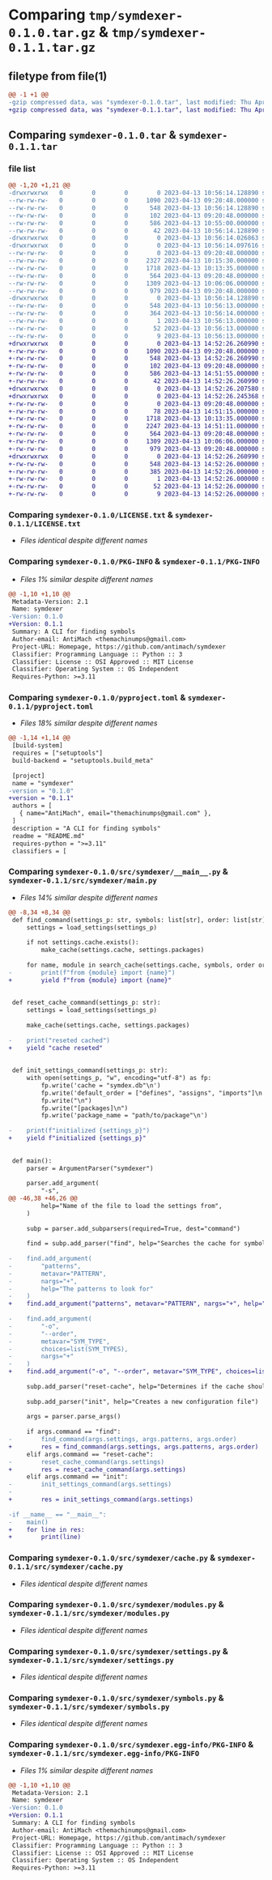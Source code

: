 # Comparing `tmp/symdexer-0.1.0.tar.gz` & `tmp/symdexer-0.1.1.tar.gz`

## filetype from file(1)

```diff
@@ -1 +1 @@
-gzip compressed data, was "symdexer-0.1.0.tar", last modified: Thu Apr 13 10:56:14 2023, max compression
+gzip compressed data, was "symdexer-0.1.1.tar", last modified: Thu Apr 13 14:52:26 2023, max compression
```

## Comparing `symdexer-0.1.0.tar` & `symdexer-0.1.1.tar`

### file list

```diff
@@ -1,20 +1,21 @@
-drwxrwxrwx   0        0        0        0 2023-04-13 10:56:14.128890 symdexer-0.1.0/
--rw-rw-rw-   0        0        0     1090 2023-04-13 09:20:48.000000 symdexer-0.1.0/LICENSE.txt
--rw-rw-rw-   0        0        0      548 2023-04-13 10:56:14.128890 symdexer-0.1.0/PKG-INFO
--rw-rw-rw-   0        0        0      102 2023-04-13 09:20:48.000000 symdexer-0.1.0/README.md
--rw-rw-rw-   0        0        0      586 2023-04-13 10:55:00.000000 symdexer-0.1.0/pyproject.toml
--rw-rw-rw-   0        0        0       42 2023-04-13 10:56:14.128890 symdexer-0.1.0/setup.cfg
-drwxrwxrwx   0        0        0        0 2023-04-13 10:56:14.026863 symdexer-0.1.0/src/
-drwxrwxrwx   0        0        0        0 2023-04-13 10:56:14.097616 symdexer-0.1.0/src/symdexer/
--rw-rw-rw-   0        0        0        0 2023-04-13 09:20:48.000000 symdexer-0.1.0/src/symdexer/__init__.py
--rw-rw-rw-   0        0        0     2327 2023-04-13 10:15:30.000000 symdexer-0.1.0/src/symdexer/__main__.py
--rw-rw-rw-   0        0        0     1718 2023-04-13 10:13:35.000000 symdexer-0.1.0/src/symdexer/cache.py
--rw-rw-rw-   0        0        0      564 2023-04-13 09:20:48.000000 symdexer-0.1.0/src/symdexer/modules.py
--rw-rw-rw-   0        0        0     1309 2023-04-13 10:06:06.000000 symdexer-0.1.0/src/symdexer/settings.py
--rw-rw-rw-   0        0        0      979 2023-04-13 09:20:48.000000 symdexer-0.1.0/src/symdexer/symbols.py
-drwxrwxrwx   0        0        0        0 2023-04-13 10:56:14.128890 symdexer-0.1.0/src/symdexer.egg-info/
--rw-rw-rw-   0        0        0      548 2023-04-13 10:56:13.000000 symdexer-0.1.0/src/symdexer.egg-info/PKG-INFO
--rw-rw-rw-   0        0        0      364 2023-04-13 10:56:14.000000 symdexer-0.1.0/src/symdexer.egg-info/SOURCES.txt
--rw-rw-rw-   0        0        0        1 2023-04-13 10:56:13.000000 symdexer-0.1.0/src/symdexer.egg-info/dependency_links.txt
--rw-rw-rw-   0        0        0       52 2023-04-13 10:56:13.000000 symdexer-0.1.0/src/symdexer.egg-info/entry_points.txt
--rw-rw-rw-   0        0        0        9 2023-04-13 10:56:13.000000 symdexer-0.1.0/src/symdexer.egg-info/top_level.txt
+drwxrwxrwx   0        0        0        0 2023-04-13 14:52:26.260990 symdexer-0.1.1/
+-rw-rw-rw-   0        0        0     1090 2023-04-13 09:20:48.000000 symdexer-0.1.1/LICENSE.txt
+-rw-rw-rw-   0        0        0      548 2023-04-13 14:52:26.260990 symdexer-0.1.1/PKG-INFO
+-rw-rw-rw-   0        0        0      102 2023-04-13 09:20:48.000000 symdexer-0.1.1/README.md
+-rw-rw-rw-   0        0        0      586 2023-04-13 14:51:55.000000 symdexer-0.1.1/pyproject.toml
+-rw-rw-rw-   0        0        0       42 2023-04-13 14:52:26.260990 symdexer-0.1.1/setup.cfg
+drwxrwxrwx   0        0        0        0 2023-04-13 14:52:26.207580 symdexer-0.1.1/src/
+drwxrwxrwx   0        0        0        0 2023-04-13 14:52:26.245368 symdexer-0.1.1/src/symdexer/
+-rw-rw-rw-   0        0        0        0 2023-04-13 09:20:48.000000 symdexer-0.1.1/src/symdexer/__init__.py
+-rw-rw-rw-   0        0        0       78 2023-04-13 14:51:15.000000 symdexer-0.1.1/src/symdexer/__main__.py
+-rw-rw-rw-   0        0        0     1718 2023-04-13 10:13:35.000000 symdexer-0.1.1/src/symdexer/cache.py
+-rw-rw-rw-   0        0        0     2247 2023-04-13 14:51:11.000000 symdexer-0.1.1/src/symdexer/main.py
+-rw-rw-rw-   0        0        0      564 2023-04-13 09:20:48.000000 symdexer-0.1.1/src/symdexer/modules.py
+-rw-rw-rw-   0        0        0     1309 2023-04-13 10:06:06.000000 symdexer-0.1.1/src/symdexer/settings.py
+-rw-rw-rw-   0        0        0      979 2023-04-13 09:20:48.000000 symdexer-0.1.1/src/symdexer/symbols.py
+drwxrwxrwx   0        0        0        0 2023-04-13 14:52:26.260990 symdexer-0.1.1/src/symdexer.egg-info/
+-rw-rw-rw-   0        0        0      548 2023-04-13 14:52:26.000000 symdexer-0.1.1/src/symdexer.egg-info/PKG-INFO
+-rw-rw-rw-   0        0        0      385 2023-04-13 14:52:26.000000 symdexer-0.1.1/src/symdexer.egg-info/SOURCES.txt
+-rw-rw-rw-   0        0        0        1 2023-04-13 14:52:26.000000 symdexer-0.1.1/src/symdexer.egg-info/dependency_links.txt
+-rw-rw-rw-   0        0        0       52 2023-04-13 14:52:26.000000 symdexer-0.1.1/src/symdexer.egg-info/entry_points.txt
+-rw-rw-rw-   0        0        0        9 2023-04-13 14:52:26.000000 symdexer-0.1.1/src/symdexer.egg-info/top_level.txt
```

### Comparing `symdexer-0.1.0/LICENSE.txt` & `symdexer-0.1.1/LICENSE.txt`

 * *Files identical despite different names*

### Comparing `symdexer-0.1.0/PKG-INFO` & `symdexer-0.1.1/PKG-INFO`

 * *Files 1% similar despite different names*

```diff
@@ -1,10 +1,10 @@
 Metadata-Version: 2.1
 Name: symdexer
-Version: 0.1.0
+Version: 0.1.1
 Summary: A CLI for finding symbols
 Author-email: AntiMach <themachinumps@gmail.com>
 Project-URL: Homepage, https://github.com/antimach/symdexer
 Classifier: Programming Language :: Python :: 3
 Classifier: License :: OSI Approved :: MIT License
 Classifier: Operating System :: OS Independent
 Requires-Python: >=3.11
```

### Comparing `symdexer-0.1.0/pyproject.toml` & `symdexer-0.1.1/pyproject.toml`

 * *Files 18% similar despite different names*

```diff
@@ -1,14 +1,14 @@
 [build-system]
 requires = ["setuptools"]
 build-backend = "setuptools.build_meta"
 
 [project]
 name = "symdexer"
-version = "0.1.0"
+version = "0.1.1"
 authors = [
   { name="AntiMach", email="themachinumps@gmail.com" },
 ]
 description = "A CLI for finding symbols"
 readme = "README.md"
 requires-python = ">=3.11"
 classifiers = [
```

### Comparing `symdexer-0.1.0/src/symdexer/__main__.py` & `symdexer-0.1.1/src/symdexer/main.py`

 * *Files 14% similar despite different names*

```diff
@@ -8,34 +8,34 @@
 def find_command(settings_p: str, symbols: list[str], order: list[str]):
     settings = load_settings(settings_p)
 
     if not settings.cache.exists():
         make_cache(settings.cache, settings.packages)
 
     for name, module in search_cache(settings.cache, symbols, order or settings.order):
-        print(f"from {module} import {name}")
+        yield f"from {module} import {name}"
 
 
 def reset_cache_command(settings_p: str):
     settings = load_settings(settings_p)
 
     make_cache(settings.cache, settings.packages)
 
-    print("reseted cached")
+    yield "cache reseted"
 
 
 def init_settings_command(settings_p: str):
     with open(settings_p, "w", encoding="utf-8") as fp:
         fp.write('cache = "symdex.db"\n')
         fp.write('default_order = ["defines", "assigns", "imports"]\n')
         fp.write("\n")
         fp.write("[packages]\n")
         fp.write('package_name = "path/to/package"\n')
 
-    print(f"initialized {settings_p}")
+    yield f"initialized {settings_p}"
 
 
 def main():
     parser = ArgumentParser("symdexer")
 
     parser.add_argument(
         "-s",
@@ -46,38 +46,26 @@
         help="Name of the file to load the settings from",
     )
 
     subp = parser.add_subparsers(required=True, dest="command")
 
     find = subp.add_parser("find", help="Searches the cache for symbols matching a list of patterns")
 
-    find.add_argument(
-        "patterns",
-        metavar="PATTERN",
-        nargs="+",
-        help="The patterns to look for"
-    )
+    find.add_argument("patterns", metavar="PATTERN", nargs="+", help="The patterns to look for")
 
-    find.add_argument(
-        "-o",
-        "--order",
-        metavar="SYM_TYPE",
-        choices=list(SYM_TYPES),
-        nargs="+"
-    )
+    find.add_argument("-o", "--order", metavar="SYM_TYPE", choices=list(SYM_TYPES), nargs="+")
 
     subp.add_parser("reset-cache", help="Determines if the cache should be reset or not")
 
     subp.add_parser("init", help="Creates a new configuration file")
 
     args = parser.parse_args()
 
     if args.command == "find":
-        find_command(args.settings, args.patterns, args.order)
+        res = find_command(args.settings, args.patterns, args.order)
     elif args.command == "reset-cache":
-        reset_cache_command(args.settings)
+        res = reset_cache_command(args.settings)
     elif args.command == "init":
-        init_settings_command(args.settings)
-
+        res = init_settings_command(args.settings)
 
-if __name__ == "__main__":
-    main()
+    for line in res:
+        print(line)
```

### Comparing `symdexer-0.1.0/src/symdexer/cache.py` & `symdexer-0.1.1/src/symdexer/cache.py`

 * *Files identical despite different names*

### Comparing `symdexer-0.1.0/src/symdexer/modules.py` & `symdexer-0.1.1/src/symdexer/modules.py`

 * *Files identical despite different names*

### Comparing `symdexer-0.1.0/src/symdexer/settings.py` & `symdexer-0.1.1/src/symdexer/settings.py`

 * *Files identical despite different names*

### Comparing `symdexer-0.1.0/src/symdexer/symbols.py` & `symdexer-0.1.1/src/symdexer/symbols.py`

 * *Files identical despite different names*

### Comparing `symdexer-0.1.0/src/symdexer.egg-info/PKG-INFO` & `symdexer-0.1.1/src/symdexer.egg-info/PKG-INFO`

 * *Files 1% similar despite different names*

```diff
@@ -1,10 +1,10 @@
 Metadata-Version: 2.1
 Name: symdexer
-Version: 0.1.0
+Version: 0.1.1
 Summary: A CLI for finding symbols
 Author-email: AntiMach <themachinumps@gmail.com>
 Project-URL: Homepage, https://github.com/antimach/symdexer
 Classifier: Programming Language :: Python :: 3
 Classifier: License :: OSI Approved :: MIT License
 Classifier: Operating System :: OS Independent
 Requires-Python: >=3.11
```

